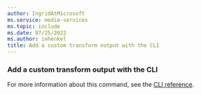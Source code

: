```yaml
---
author: IngridAtMicrosoft
ms.service: media-services
ms.topic: include
ms.date: 07/25/2022
ms.author: inhenkel
title: Add a custom transform output with the CLI
---
```


<!--Add a custom transform output-->

### Add a custom transform output with the CLI

For more information about this command, see the [CLI reference](/cli/azure/ams/transform/output?view=azure-cli-latest).